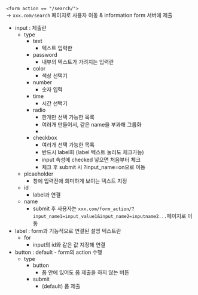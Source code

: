 `<form action == "/search/">`  
→ `xxx.com/search` 페이지로 사용자 이동 & information form 서버에 제출

- input : 제출란
	- type
		- text
			- 텍스트 입력한
		- password
			- 내부의 텍스트가 가려지는 입력란
		- color
			- 색상 선택기
		- number
			- 숫자 입력
		- time
			- 시간 선택기
		- radio
			- 한개만 선택 가능한 목록
			- 여러개 만들어서, 같은 name을 부과해 그룹화
			- 
		- checkbox
			- 여러개 선택 가능한 목록
			- 반드시 label화 (label 텍스트 눌러도 체크가능)
			- input 속성에 checked 넣으면 처음부터 체크
			- 체크 후 submit 시 ?input_name=on으로 이동
	- plcaeholder
		- 창에 입력전에 희미하게 보이는 텍스트 지정
	- id
		- label과 연결
	- name
		- submit 후 사용자는 `xxx.com/form_action/?input_name1=input_value1&input_name2=inputname2...`페이지로 이동 
- label : form과 기능적으로 연결된 설명 텍스트란
	- for
		- input의 id와 같은 값 지정해 연결
- button : default - form의 action 수행
	- type
		- button 
			- 폼 안에 있어도 폼 제출을 하지 않는 버튼
		- submit
			- (default) 폼 제출



